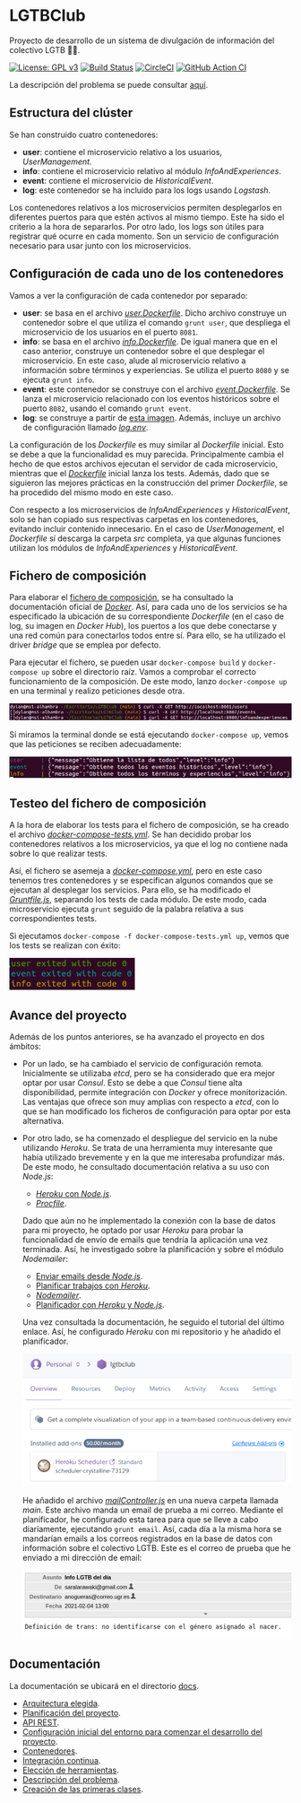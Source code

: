 # LGTBClub

Proyecto de desarrollo de un sistema de divulgación de información del colectivo LGTB :rainbow_flag:.

[![License: GPL v3](https://img.shields.io/badge/License-GPLv3-blue.svg)](https://www.gnu.org/licenses/gpl-3.0) [![Build Status](https://travis-ci.com/aure-nogueras/LGTBClub.svg?branch=main)](https://travis-ci.com/github/aure-nogueras/LGTBClub) [![CircleCI](https://circleci.com/gh/aure-nogueras/LGTBClub.svg?style=shield)](https://app.circleci.com/pipelines/github/aure-nogueras/LGTBClub?branch=main) [![GitHub Action CI](https://github.com/aure-nogueras/LGTBClub/workflows/Node.js%20CI/badge.svg)](https://github.com/aure-nogueras/LGTBClub/actions)

La descripción del problema se puede consultar [aquí](https://aure-nogueras.github.io/LGTBClub/docs/descripcion_problema).

## Estructura del clúster

Se han construido cuatro contenedores:

- **user**: contiene el microservicio relativo a los usuarios, *UserManagement*. 
- **info**: contiene el microservicio relativo al módulo *InfoAndExperiences*. 
- **event**: contiene el microservicio de *HistoricalEvent*. 
- **log**: este contenedor se ha incluido para los logs usando *Logstash*. 

Los contenedores relativos a los microservicios permiten desplegarlos en diferentes puertos para que estén activos al mismo tiempo. Este ha sido el criterio a la hora de separarlos. Por otro lado, los logs son útiles para registrar qué ocurre en cada momento. Son un servicio de configuración necesario para usar junto con los microservicios.

## Configuración de cada uno de los contenedores

Vamos a ver la configuración de cada contenedor por separado:

- **user**: se basa en el archivo [*user.Dockerfile*](https://github.com/aure-nogueras/LGTBClub/blob/main/user.Dockerfile). Dicho archivo construye un contenedor sobre el que utiliza el comando `grunt user`, que despliega el microservicio de los usuarios en el puerto `8081`.
- **info**: se basa en el archivo [*info.Dockerfile*](https://github.com/aure-nogueras/LGTBClub/blob/main/info.Dockerfile). De igual manera que en el caso anterior, construye un contenedor sobre el que desplegar el microservicio. En este caso, alude al microservicio relativo a información sobre términos y experiencias. Se utiliza el puerto `8080` y se ejecuta `grunt info`.
- **event**: este contenedor se construye con el archivo [*event.Dockerfile*](https://github.com/aure-nogueras/LGTBClub/blob/main/event.Dockerfile). Se lanza el microservicio relacionado con los eventos históricos sobre el puerto `8082`, usando el comando `grunt event`.
- **log**: se construye a partir de [esta imagen](https://hub.docker.com/r/bitnami/logstash/). Además, incluye un archivo de configuración llamado [*log.env*](https://github.com/aure-nogueras/LGTBClub/blob/main/log.env). 

La configuración de los *Dockerfile* es muy similar al *Dockerfile* inicial. Esto se debe a que la funcionalidad es muy parecida. Principalmente cambia el hecho de que estos archivos ejecutan el servidor de cada microservicio, mientras que el [*Dockerfile*](https://github.com/aure-nogueras/LGTBClub/blob/main/Dockerfile) inicial lanza los tests. Además, dado que se siguieron las mejores prácticas en la construcción del primer *Dockerfile*, se ha procedido del mismo modo en este caso.

Con respecto a los microservicios de *InfoAndExperiences* y *HistoricalEvent*, solo se han copiado sus respectivas carpetas en los contenedores, evitando incluir contenido innecesario. En el caso de *UserManagement*, el *Dockerfile* sí descarga la carpeta *src* completa, ya que algunas funciones utilizan los módulos de *InfoAndExperiences* y *HistoricalEvent*.

## Fichero de composición

Para elaborar el [fichero de composición](https://github.com/aure-nogueras/LGTBClub/blob/main/docker-compose.yml), se ha consultado la documentación oficial de [*Docker*](https://docs.docker.com/compose/gettingstarted/). Así, para cada uno de los servicios se ha especificado la ubicación de su correspondiente *Dockerfile* (en el caso de log, su imagen en *Docker Hub*), los puertos a los que debe conectarse y una red común para conectarlos todos entre sí. Para ello, se ha utilizado el driver *bridge* que se emplea por defecto. 

Para ejecutar el fichero, se pueden usar `docker-compose build` y `docker-compose up` sobre el directorio raíz. Vamos a comprobar el correcto funcionamiento de la composición. De este modo, lanzo `docker-compose up` en una terminal y realizo peticiones desde otra.

![Peticiones a los microservicios](./docs/imgs/peticiones.png "Peticiones a los microservicios")

Si miramos la terminal donde se está ejecutando `docker-compose up`, vemos que las peticiones se reciben adecuadamente:

![Peticiones recibidas con docker-compose](./docs/imgs/compose.png "Peticiones recibidas con docker-compose")

## Testeo del fichero de composición

A la hora de elaborar los tests para el fichero de composición, se ha creado el archivo [*docker-compose-tests.yml*](https://github.com/aure-nogueras/LGTBClub/blob/main/docker-compose-tests.yml). Se han decidido probar los contenedores relativos a los microservicios, ya que el log no contiene nada sobre lo que realizar tests. 

Así, el fichero se asemeja a [*docker-compose.yml*](https://github.com/aure-nogueras/LGTBClub/blob/main/docker-compose.yml), pero en este caso tenemos tres contenedores y se especifican algunos comandos que se ejecutan al desplegar los servicios. Para ello, se ha modificado el [*Gruntfile.js*](https://github.com/aure-nogueras/LGTBClub/blob/main/Gruntfile.js), separando los tests de cada módulo. De este modo, cada microservicio ejecuta `grunt` seguido de la palabra relativa a sus correspondientes tests.

Si ejecutamos `docker-compose -f docker-compose-tests.yml up`, vemos que los tests se realizan con éxito:

![Resultado de los tests](./docs/imgs/tests.png "Resultado de los tests")

## Avance del proyecto

Además de los puntos anteriores, se ha avanzado el proyecto en dos ámbitos:

- Por un lado, se ha cambiado el servicio de configuración remota. Inicialmente se utilizaba *etcd*, pero se ha considerado que era mejor optar por usar *Consul*. Esto se debe a que *Consul* tiene alta disponibilidad, permite integración con *Docker* y ofrece monitorización. Las ventajas que ofrece son muy amplias con respecto a *etcd*, con lo que se han modificado los ficheros de configuración para optar por esta alternativa.
- Por otro lado, se ha comenzado el despliegue del servicio en la nube utilizando *Heroku*. Se trata de una herramienta muy interesante que había utilizado brevemente y en la que me interesaba profundizar más. De este modo, he consultado documentación relativa a su uso con *Node.js*:
	- [*Heroku* con *Node.js*](https://devcenter.heroku.com/articles/getting-started-with-nodejs).
	- [*Procfile*](https://devcenter.heroku.com/articles/procfile).
	
	Dado que aún no he implementado la conexión con la base de datos para mi proyecto, he optado por usar *Heroku* para probar la funcionalidad de envío de emails que tendría la aplicación una vez terminada. Así, he investigado sobre la planificación y sobre el módulo *Nodemailer*:

	- [Enviar emails desde *Node.js*](https://medium.com/@uesteibar/env%C3%ADa-emails-desde-node-js-con-nodemailer-178cacf5cf6b).
	- [Planificar trabajos con *Heroku*](https://medium.com/@gbuszmicz/cron-jobs-in-node-js-with-heroku-5f3c808b4d57).
	- [*Nodemailer*](https://nodemailer.com/smtp/).
	- [Planificador con *Heroku* y *Node.js*](http://www.modeo.co/blog/2015/1/8/heroku-scheduler-with-nodejs-tutorial).
	
	Una vez consultada la documentación, he seguido el tutorial del último enlace. Así, he configurado *Heroku* con mi repositorio y he añadido el planificador.
	
	![Planificador de *Heroku*](./docs/imgs/heroku.png "Planificador de *Heroku*")
	
	He añadido el archivo [*mailController.js*](https://github.com/aure-nogueras/LGTBClub/blob/main/src/main/mailController.js) en una nueva carpeta llamada *main*. Este archivo manda un email de prueba a mi correo. Mediante el planificador, he configurado esta tarea para que se lleve a cabo diariamente, ejecutando `grunt email`. Así, cada día a la misma hora se mandarían emails a los correos registrados en la base de datos con información sobre el colectivo LGTB. Este es el correo de prueba que he enviado a mi dirección de email:
	
	![Email de prueba](./docs/imgs/email.png "Email de prueba")
	
## Documentación

La documentación se ubicará en el directorio [docs](https://github.com/aure-nogueras/ProyectoCC/tree/main/docs). 
- [Arquitectura elegida](https://aure-nogueras.github.io/LGTBClub/docs/arquitectura).
- [Planificación del proyecto](https://aure-nogueras.github.io/LGTBClub/docs/planificacion).
- [API REST](https://aure-nogueras.github.io/LGTBClub/docs/rest).
- [Configuración inicial del entorno para comenzar el desarrollo del proyecto](https://aure-nogueras.github.io/LGTBClub/docs/configuracion_entorno).
- [Contenedores](https://aure-nogueras.github.io/LGTBClub/docs/contenedores).
- [Integración continua](https://aure-nogueras.github.io/LGTBClub/docs/integracion_continua).
- [Elección de herramientas](https://aure-nogueras.github.io/LGTBClub/docs/eleccion_herramientas).
- [Descripción del problema](https://aure-nogueras.github.io/LGTBClub/docs/descripcion_problema).
- [Creación de las primeras clases](https://aure-nogueras.github.io/LGTBClub/docs/primeras_clases).


